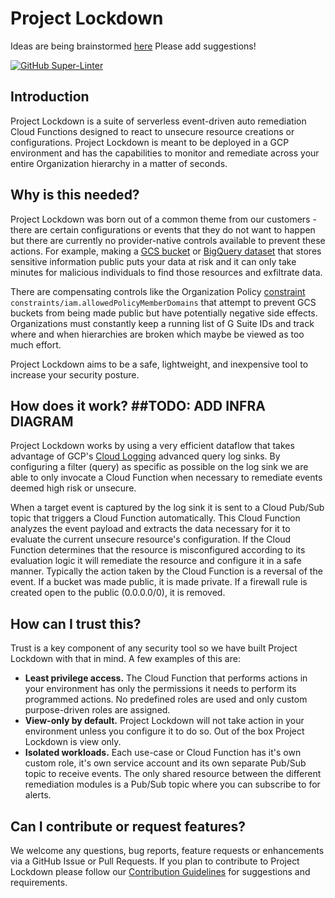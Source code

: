 # Project Lockdown

Ideas are being brainstormed [here](https://scalesec.atlassian.net/wiki/spaces/CON/pages/615809029/GCP+Auto+Remediation+Suite+for+High+Risk+Events+Project+Lockdown) Please add suggestions!


[![GitHub Super-Linter](https://github.com/ScaleSec/project_lockdown/workflows/Lint%20Code%20Base/badge.svg)](https://github.com/marketplace/actions/super-linter)


## Introduction
Project Lockdown is a suite of serverless event-driven auto remediation Cloud Functions designed to react to unsecure resource creations or configurations. Project Lockdown is meant to be deployed in a GCP environment and has the capabilities to monitor and remediate across your entire Organization hierarchy in a matter of seconds. 

## Why is this needed?
Project Lockdown was born out of a common theme from our customers - there are certain configurations or events that they do not want to happen but there are currently no provider-native controls available to prevent these actions. For example, making a [GCS bucket](https://cloud.google.com/storage/docs/access-control/making-data-public) or [BigQuery dataset](https://cloud.google.com/bigquery/public-data) that stores sensitive information public puts your data at risk and it can only take minutes for malicious individuals to find those resources and exfiltrate data. 

There are compensating controls like the Organization Policy [constraint](https://cloud.google.com/resource-manager/docs/organization-policy/org-policy-constraints) `constraints/iam.allowedPolicyMemberDomains` that attempt to prevent GCS buckets from being made public but have potentially negative side effects. Organizations must constantly keep a running list of G Suite IDs and track where and when hierarchies are broken which maybe be viewed as too much effort.

Project Lockdown aims to be a safe, lightweight, and inexpensive tool to increase your security posture.

## How does it work? ##TODO: ADD INFRA DIAGRAM
Project Lockdown works by using a very efficient dataflow that takes advantage of GCP's [Cloud Logging](https://cloud.google.com/logging/docs/basic-concepts) advanced query log sinks. By configuring a filter (query) as specific as possible on the log sink we are able to only invocate a Cloud Function when necessary to remediate events deemed high risk or unsecure. 

When a target event is captured by the log sink it is sent to a Cloud Pub/Sub topic that triggers a Cloud Function automatically. This Cloud Function analyzes the event payload and extracts the data necessary for it to evaluate the current unsecure resource's configuration. If the Cloud Function determines that the resource is misconfigured according to its evaluation logic it will remediate the resource and configure it in a safe manner. Typically the action taken by the Cloud Function is a reversal of the event. If a bucket was made public, it is made private. If a firewall rule is created open to the public (0.0.0.0/0), it is removed. 

## How can I trust this?
Trust is a key component of any security tool so we have built Project Lockdown with that in mind. A few examples of this are:
- __Least privilege access.__ The Cloud Function that performs actions in your environment has only the permissions it needs to perform its programmed actions. No predefined roles are used and only custom purpose-driven roles are assigned.
- __View-only by default.__ Project Lockdown will not take action in your environment unless you configure it to do so. Out of the box Project Lockdown is view only.
- __Isolated workloads.__ Each use-case or Cloud Function has it's own custom role, it's own service account and its own separate Pub/Sub topic to receive events. The only shared resource between the different remediation modules is a Pub/Sub topic where you can subscribe to for alerts.

## Can I contribute or request features?
We welcome any questions, bug reports, feature requests or enhancements via a GitHub Issue or Pull Requests. If you plan to contribute to Project Lockdown please follow our [Contribution Guidelines](docs/CONTRIBUTING.md) for suggestions and requirements.
